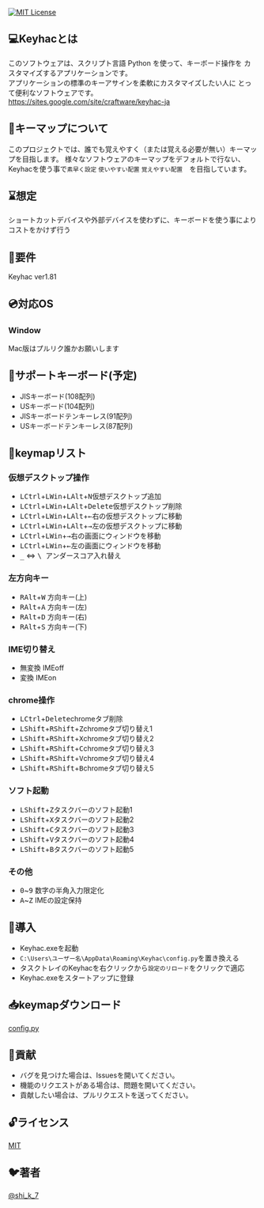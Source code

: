 [![MIT License](http://img.shields.io/badge/license-MIT-blue.svg?style=flat)](LICENSE)
## 💻Keyhacとは
このソフトウェアは、スクリプト言語 Python を使って、キーボード操作を カスタマイズするアプリケーションです。  
アプリケーションの標準のキーアサインを柔軟にカスタマイズしたい人に とって便利なソフトウェアです。  
https://sites.google.com/site/craftware/keyhac-ja

## 📃キーマップについて
このプロジェクトでは、誰でも覚えやすく（または覚える必要が無い）キーマップを目指します。
様々なソフトウェアのキーマップをデフォルトで行ない、Keyhacを使う事で`素早く設定` `使いやすい配置` `覚えやすい配置`　を目指しています。

## ️⌛️想定
ショートカットデバイスや外部デバイスを使わずに、キーボードを使う事によりコストをかけず行う

## 🔨要件
Keyhac ver1.81

## 💿対応OS  
### Window
Mac版はプルリク誰かお願いします

## 🔧サポートキーボード(予定)
- JISキーボード(108配列)
- USキーボード(104配列)
- JISキーボードテンキーレス(91配列)
- USキーボードテンキーレス(87配列)

## 📝keymapリスト
### 仮想デスクトップ操作 
- <kbd>LCtrl</kbd>+<kbd>LWin</kbd>+<kbd>LAlt</kbd>+<kbd>N</kbd>仮想デスクトップ追加
- <kbd>LCtrl</kbd>+<kbd>LWin</kbd>+<kbd>LAlt</kbd>+<kbd>Delete</kbd>仮想デスクトップ削除
- <kbd>LCtrl</kbd>+<kbd>LWin</kbd>+<kbd>LAlt</kbd>+<kbd>←</kbd>右の仮想デスクトップに移動
- <kbd>LCtrl</kbd>+<kbd>LWin</kbd>+<kbd>LAlt</kbd>+<kbd>→</kbd>左の仮想デスクトップに移動
- <kbd>LCtrl</kbd>+<kbd>LWin</kbd>+<kbd>→</kbd>右の画面にウィンドウを移動
- <kbd>LCtrl</kbd>+<kbd>LWin</kbd>+<kbd>←</kbd>左の画面にウィンドウを移動
- <kbd>_</kbd> ⇔ <kbd> \ </kbd> アンダースコア入れ替え  
### 左方向キー  
- <kbd>RAlt</kbd>+<kbd>W</kbd> 方向キー(上)
- <kbd>RAlt</kbd>+<kbd>A</kbd> 方向キー(左)
- <kbd>RAlt</kbd>+<kbd>D</kbd> 方向キー(右)
- <kbd>RAlt</kbd>+<kbd>S</kbd> 方向キー(下)  
### IME切り替え   
- <kbd>無変換</kbd> IMEoff
- <kbd>変換</kbd> IMEon
### chrome操作 
- <kbd>LCtrl</kbd>+<kbd>Delete</kbd>chromeタブ削除
- <kbd>LShift</kbd>+<kbd>RShift</kbd>+<kbd>Z</kbd>chromeタブ切り替え1
- <kbd>LShift</kbd>+<kbd>RShift</kbd>+<kbd>X</kbd>chromeタブ切り替え2
- <kbd>LShift</kbd>+<kbd>RShift</kbd>+<kbd>C</kbd>chromeタブ切り替え3
- <kbd>LShift</kbd>+<kbd>RShift</kbd>+<kbd>V</kbd>chromeタブ切り替え4
- <kbd>LShift</kbd>+<kbd>RShift</kbd>+<kbd>B</kbd>chromeタブ切り替え5
### ソフト起動 
- <kbd>LShift</kbd>+<kbd>Z</kbd>タスクバーのソフト起動1
- <kbd>LShift</kbd>+<kbd>X</kbd>タスクバーのソフト起動2
- <kbd>LShift</kbd>+<kbd>C</kbd>タスクバーのソフト起動3
- <kbd>LShift</kbd>+<kbd>V</kbd>タスクバーのソフト起動4
- <kbd>LShift</kbd>+<kbd>B</kbd>タスクバーのソフト起動5
### その他 
- <kbd>0</kbd>~<kbd>9</kbd> 数字の半角入力限定化
- <kbd>A</kbd>~<kbd>Z</kbd> IMEの設定保持

## 🏃導入
- Keyhac.exeを起動
- `‪C:\Users\ユーザー名\AppData\Roaming\Keyhac\config.py`を置き換える
- タスクトレイのKeyhacを右クリックから`設定のリロード`をクリックで適応
- Keyhac.exeをスタートアップに登録

## 📥keymapダウンロード
[config.py](https://github.com/KatanoShingo/KeyhacKeymap/releases)

## 💪貢献
- バグを見つけた場合は、Issuesを開いてください。    
- 機能のリクエストがある場合は、問題を開いてください。    
- 貢献したい場合は、プルリクエストを送ってください。    

## 🔓ライセンス
[MIT](https://github.com/KatanoShingo/KeyhacKeymap/blob/master/LICENSE)

## 🐦著者
[@shi_k_7](https://twitter.com/shi_k_7)  
